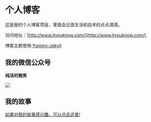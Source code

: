 # 个人博客

这是我的个人博客项目，里面会记录生活和技术的点点滴滴。


访问地址：[http://www.ityouknow.com/](http://www.ityouknow.com/)


博客主题使用:[Yummy-Jekyll](https://github.com/DONGChuan/Yummy-Jekyll)


## 我的微信公众号

**纯洁的微笑**

![](http://favorites.ren/assets/images/keeppuresmile_430.jpg)


## 我的故事


[如果对我的故事感兴趣，可以点击这里!](http://mp.weixin.qq.com/mp/homepage?__biz=MzI4NDY5Mjc1Mg==&hid=10&sn=03d9983545ca490e0d9528bcc830d496&scene=18#wechat_redirect)
